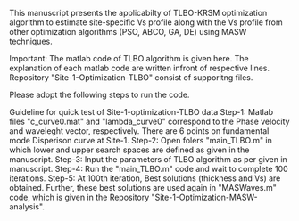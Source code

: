 This manuscript presents the applicabilty of TLBO-KRSM optimization algorithm to estimate site-specific Vs profile along with the Vs profile from other optimization algorithms (PSO, ABCO, GA, DE) using MASW techniques.

Important: The matlab code of TLBO algorithm is given here.
           The explanation of each matlab code are written infront of respective lines.
           Repository "Site-1-Optimization-TLBO" consist of supporitng files.

           
Please adopt the following steps to run the code.

Guideline for quick test of Site-1-optimization-TLBO data
Step-1:  Matlab files "c_curve0.mat" and "lambda_curve0" correspond to the Phase velocity and waveleght vector, respectively. There are 6 points on fundamental mode Disperison curve at Site-1.
Step-2: Open folers "main_TLBO.m" in which lower and upper search spaces are defined as given in the manuscript.
Step-3: Input the parameters of TLBO algorithm as per given in manuscript. 
Step-4: Run the "main_TLBO.m" code and wait to complete 100 iterations.
Step-5: At 100th iteration, Best solutions (thickness and Vs) are obtained. Further, these best solutions are used again in "MASWaves.m" code, which is given in the Repository "Site-1-Optimization-MASW-analysis".
